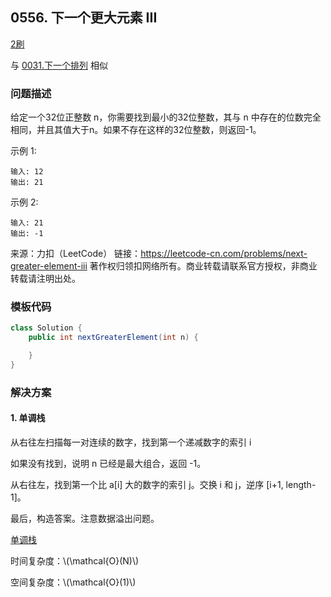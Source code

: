 ## 0556. 下一个更大元素 III

<script src="https://cdn.bootcss.com/mathjax/2.7.7/MathJax.js?config=TeX-AMS-MML_HTMLorMML"></script>

[2刷](qu0556/solu/Solution.java)

与 [0031.下一个排列](../permutation/0031.下一个排列.md) 相似

### 问题描述

给定一个32位正整数 n，你需要找到最小的32位整数，其与 n 中存在的位数完全相同，并且其值大于n。如果不存在这样的32位整数，则返回-1。

示例 1:

```
输入: 12
输出: 21
```

示例 2:

```
输入: 21
输出: -1
```

来源：力扣（LeetCode）
链接：https://leetcode-cn.com/problems/next-greater-element-iii
著作权归领扣网络所有。商业转载请联系官方授权，非商业转载请注明出处。

### 模板代码

``` java
class Solution {
    public int nextGreaterElement(int n) {

    }
}
```

### 解决方案

#### 1. 单调栈

从右往左扫描每一对连续的数字，找到第一个递减数字的索引 i

如果没有找到，说明 n 已经是最大组合，返回 -1。

从右往左，找到第一个比 a[i] 大的数字的索引 j。交换 i 和 j，逆序 [i+1, length-1]。

最后，构造答案。注意数据溢出问题。


[单调栈](qu0556/solu1/Solution.java)

时间复杂度：\\(\mathcal{O}(N)\\)

空间复杂度：\\(\mathcal{O}(1)\\)
